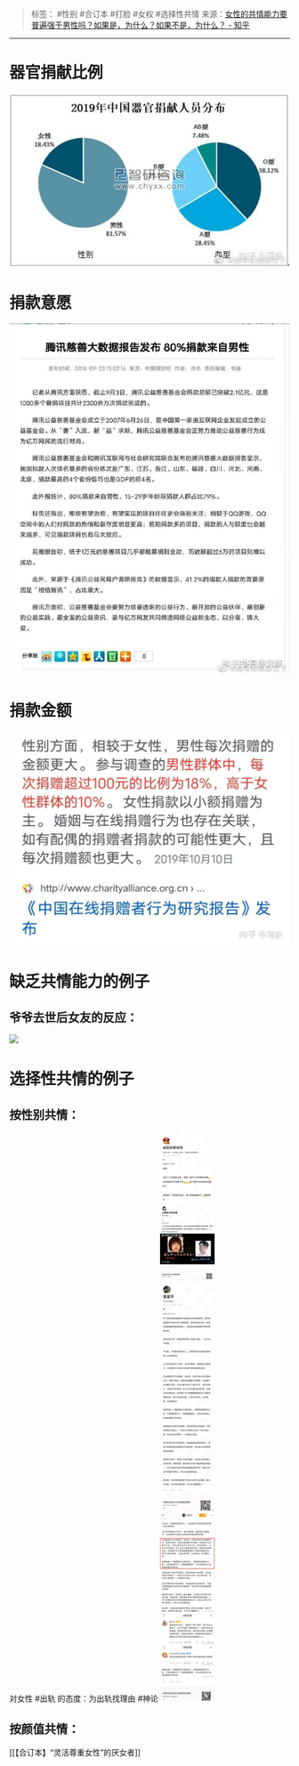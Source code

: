 > 标签： #性别 #合订本 #打脸 #女权 #选择性共情 
> 来源：[女性的共情能力要普遍强于男性吗？如果是，为什么？如果不是，为什么？ - 知乎](https://www.zhihu.com/answer/2745458354)
***
# 器官捐献比例
[![1673276943111.jpeg](https://raw.githubusercontent.com/bluntvoice/mypic/main/1673276943111.jpeg)](https://raw.githubusercontent.com/bluntvoice/mypic/main/1673276943111.jpeg)
# 捐款意愿
[![1673276946695.jpeg](https://raw.githubusercontent.com/bluntvoice/mypic/main/1673276946695.jpeg)](https://raw.githubusercontent.com/bluntvoice/mypic/main/1673276946695.jpeg)
# 捐款金额
[![1673276949321.jpeg](https://raw.githubusercontent.com/bluntvoice/mypic/main/1673276949321.jpeg)](https://raw.githubusercontent.com/bluntvoice/mypic/main/1673276949321.jpeg)
# 缺乏共情能力的例子
## 爷爷去世后女友的反应：
![](https://raw.githubusercontent.com/bluntvoice/mypic/main/img-1673370127574e9847972176050beee4689d86ae27b0356656b9ebbfe262056c3e90e79e8e5ef.jpg)
# 选择性共情的例子
## 按性别共情：
对女性 #出轨 的态度：为出轨找理由 #神论
![](https://raw.githubusercontent.com/bluntvoice/mypic/main/img-16726096565144853107995710549.jpg)
## 按颜值共情：
[[【合订本】“灵活尊重女性”的厌女者]]